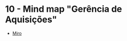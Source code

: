 # 10 - Mind map "Gerência de Aquisições"

* [Miro](https://miro.com/app/board/uXjVOFKQ1qA=/?invite_link_id=817387769950)